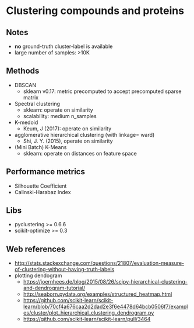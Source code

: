 # Clustering compounds and proteins

## Notes
* **no** ground-truth cluster-label is available
* large number of samples: >10K

## Methods
* DBSCAN
  * sklearn v0.17: metric precomputed to accept precomputed sparse matrix
* Spectral clustering
  * sklearn: operate on similarity
  * scalability: medium n_samples
* K-medoid
  * Keum, J (2017): operate on similarity
* agglomerative hierarchical clustering (with linkage= ward)
  * Shi, J. Y. (2015), operate on similarity
* (Mini Batch) K-Means
  * sklearn: operate on distances on feature space

## Performance metrics
* Silhouette Coefficient
* Calinski-Harabaz Index

## Libs
* pyclustering >= 0.6.6
* scikit-optimize >= 0.3

## Web references
* http://stats.stackexchange.com/questions/21807/evaluation-measure-of-clustering-without-having-truth-labels
* plotting dendogram
  * https://joernhees.de/blog/2015/08/26/scipy-hierarchical-clustering-and-dendrogram-tutorial/
  * http://seaborn.pydata.org/examples/structured_heatmap.html
  * https://github.com/scikit-learn/scikit-learn/blob/70cf4a676caa2d2dad2e3f6e4478d64bcb0506f7/examples/cluster/plot_hierarchical_clustering_dendrogram.py
  * https://github.com/scikit-learn/scikit-learn/pull/3464
